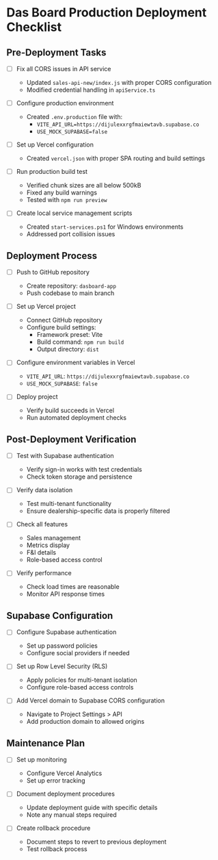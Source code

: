 # Das Board Production Deployment Checklist

## Pre-Deployment Tasks

- [ ] Fix all CORS issues in API service
  - Updated `sales-api-new/index.js` with proper CORS configuration
  - Modified credential handling in `apiService.ts`

- [ ] Configure production environment
  - Created `.env.production` file with:
    - `VITE_API_URL=https://dijulexxrgfmaiewtavb.supabase.co`
    - `USE_MOCK_SUPABASE=false`

- [ ] Set up Vercel configuration
  - Created `vercel.json` with proper SPA routing and build settings

- [ ] Run production build test
  - Verified chunk sizes are all below 500kB
  - Fixed any build warnings
  - Tested with `npm run preview`

- [ ] Create local service management scripts
  - Created `start-services.ps1` for Windows environments
  - Addressed port collision issues

## Deployment Process

- [ ] Push to GitHub repository
  - Create repository: `dasboard-app`
  - Push codebase to main branch

- [ ] Set up Vercel project
  - Connect GitHub repository
  - Configure build settings:
    - Framework preset: Vite
    - Build command: `npm run build`
    - Output directory: `dist`

- [ ] Configure environment variables in Vercel
  - `VITE_API_URL`: `https://dijulexxrgfmaiewtavb.supabase.co`
  - `USE_MOCK_SUPABASE`: `false`

- [ ] Deploy project
  - Verify build succeeds in Vercel
  - Run automated deployment checks

## Post-Deployment Verification

- [ ] Test with Supabase authentication
  - Verify sign-in works with test credentials
  - Check token storage and persistence

- [ ] Verify data isolation
  - Test multi-tenant functionality
  - Ensure dealership-specific data is properly filtered

- [ ] Check all features
  - Sales management
  - Metrics display
  - F&I details
  - Role-based access control

- [ ] Verify performance
  - Check load times are reasonable
  - Monitor API response times

## Supabase Configuration

- [ ] Configure Supabase authentication
  - Set up password policies
  - Configure social providers if needed

- [ ] Set up Row Level Security (RLS)
  - Apply policies for multi-tenant isolation
  - Configure role-based access controls

- [ ] Add Vercel domain to Supabase CORS configuration
  - Navigate to Project Settings > API
  - Add production domain to allowed origins

## Maintenance Plan

- [ ] Set up monitoring
  - Configure Vercel Analytics
  - Set up error tracking

- [ ] Document deployment procedures
  - Update deployment guide with specific details
  - Note any manual steps required

- [ ] Create rollback procedure
  - Document steps to revert to previous deployment
  - Test rollback process 